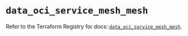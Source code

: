 # `data_oci_service_mesh_mesh`

Refer to the Terraform Registry for docs: [`data_oci_service_mesh_mesh`](https://registry.terraform.io/providers/oracle/oci/6.18.0/docs/data-sources/service_mesh_mesh).
